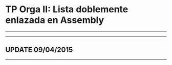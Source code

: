 # TP Orga II: Lista doblemente enlazada en Assembly
---------------------------------------------------
---------------------------------------------------

## UPDATE 09/04/2015
--------------------

